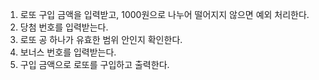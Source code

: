 1. 로또 구입 금액을 입력받고, 1000원으로 나누어 떨어지지 않으면 예외 처리한다.
2. 당첨 번호를 입력받는다.
3. 로또 공 하나가 유효한 범위 안인지 확인한다.
4. 보너스 번호를 입력받는다.
5. 구입 금액으로 로또를 구입하고 출력한다.